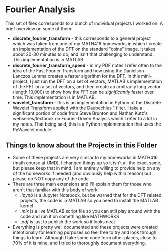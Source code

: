 # Fourier Analysis
This set of files corresponds to a bunch of individual projects I worked on. A brief overview on some of them:
- **discrete_fourier_transform** - this corresponds to a general project which was taken from one of my MATH416 homeworks in which I create an implementation of the DFT on the standard "coins" image. It takes about 20-30 minutes to do, and isn't that challenging to understand. This implementation is in MATLAB.
- **discrete_fourier_transform_speed** - in my PDF notes I refer often to the idea of the Fast Fourier Transform and how using the Danielson-Lanczos Lemma creates a faster algorithm for the DFT. In this mini-project, I just run the DFT on a set of vectors, MATLAB's implementation of the FFT on a set of vectors, and then create an arbitrarily long vector (length 10,000) to show how the FFT can be *significantly* faster over time. This implementation is in MATLAB.
- **wavelet_transform** - this is an implementation in Python of the Discrete Wavelet Transform applied with the Daubechies 1 filter. I take a significant portion of code from Steve Brunton and Nathan Kutz's webseries/textbook on Fourier-Driven Analysis which I refer to a lot in my notes. That being said, this is a Python implementation that uses the PyWavelet module. 
## Things to know about the Projects in this Folder
- Some of these projects are very similar to my homeworks in MATH416 (math course at UMD). I changed things up so it isn't all the exact same, but please keep that in mind. I am entirely willing to provide help on any of the homeworks if needed (and obviously help within reason) but please do NOT copy any of the code.
- There are three main extensions and I'll explain them for those who aren't that familiar with this body of work:
    - *.ipynb* is a Jupyter Notebook, but be warned that for the DFT related projects, the code is in MATLAB so you need to install the MATLAB kernel
    - *.mlx* is a live MATLAB script file so you can still play around with the code and run it on something like MATHWORKS
    - *.pdf* is just to publish the work so it looks neat
- Everything is pretty well documented and these projects were created intentionally for learning purposes so feel free to try and look through things to learn. Although I take some code form other places, close to 70% of it is mine, and I tried to thoroughly document everything.